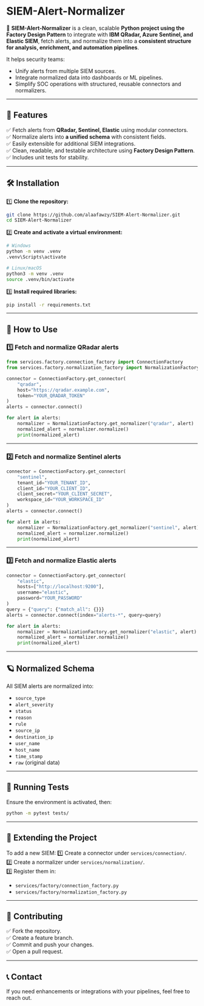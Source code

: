 # SIEM-Alert-Normalizer

🚀 **SIEM-Alert-Normalizer** is a clean, scalable **Python project using the Factory Design Pattern** to integrate with **IBM QRadar, Azure Sentinel, and Elastic SIEM**, fetch alerts, and normalize them into a **consistent structure for analysis, enrichment, and automation pipelines**.

It helps security teams:
- Unify alerts from multiple SIEM sources.
- Integrate normalized data into dashboards or ML pipelines.
- Simplify SOC operations with structured, reusable connectors and normalizers.

---

## 📂 Features

✅ Fetch alerts from **QRadar, Sentinel, Elastic** using modular connectors.  
✅ Normalize alerts into **a unified schema** with consistent fields.  
✅ Easily extensible for additional SIEM integrations.  
✅ Clean, readable, and testable architecture using **Factory Design Pattern**.  
✅ Includes unit tests for stability.

---

## 🛠️ Installation

1️⃣ **Clone the repository:**
```bash
git clone https://github.com/alaafawzy/SIEM-Alert-Normalizer.git
cd SIEM-Alert-Normalizer
```

2️⃣ **Create and activate a virtual environment:**
```bash
# Windows
python -m venv .venv
.venv\Scripts\activate

# Linux/macOS
python3 -m venv .venv
source .venv/bin/activate
```

3️⃣ **Install required libraries:**
```bash
pip install -r requirements.txt
```

---

## 🚦 How to Use

### 1️⃣ Fetch and normalize QRadar alerts
```python
from services.factory.connection_factory import ConnectionFactory
from services.factory.normalization_factory import NormalizationFactory

connector = ConnectionFactory.get_connector(
    "qradar",
    host="https://qradar.example.com",
    token="YOUR_QRADAR_TOKEN"
)
alerts = connector.connect()

for alert in alerts:
    normalizer = NormalizationFactory.get_normalizer("qradar", alert)
    normalized_alert = normalizer.normalize()
    print(normalized_alert)
```

---

### 2️⃣ Fetch and normalize Sentinel alerts
```python
connector = ConnectionFactory.get_connector(
    "sentinel",
    tenant_id="YOUR_TENANT_ID",
    client_id="YOUR_CLIENT_ID",
    client_secret="YOUR_CLIENT_SECRET",
    workspace_id="YOUR_WORKSPACE_ID"
)
alerts = connector.connect()

for alert in alerts:
    normalizer = NormalizationFactory.get_normalizer("sentinel", alert)
    normalized_alert = normalizer.normalize()
    print(normalized_alert)
```

---

### 3️⃣ Fetch and normalize Elastic alerts
```python
connector = ConnectionFactory.get_connector(
    "elastic",
    hosts=["http://localhost:9200"],
    username="elastic",
    password="YOUR_PASSWORD"
)
query = {"query": {"match_all": {}}}
alerts = connector.connect(index="alerts-*", query=query)

for alert in alerts:
    normalizer = NormalizationFactory.get_normalizer("elastic", alert)
    normalized_alert = normalizer.normalize()
    print(normalized_alert)
```

---

## 🪐 Normalized Schema

All SIEM alerts are normalized into:
- `source_type`
- `alert_severity`
- `status`
- `reason`
- `rule`
- `source_ip`
- `destination_ip`
- `user_name`
- `host_name`
- `time_stamp`
- `raw` (original data)

---

## 🧪 Running Tests

Ensure the environment is activated, then:
```bash
python -m pytest tests/
```

---

## 🚩 Extending the Project

To add a new SIEM:
1️⃣ Create a connector under `services/connection/`.  
2️⃣ Create a normalizer under `services/normalization/`.  
3️⃣ Register them in:
   - `services/factory/connection_factory.py`
   - `services/factory/normalization_factory.py`

---

## 🤝 Contributing

✅ Fork the repository.  
✅ Create a feature branch.  
✅ Commit and push your changes.  
✅ Open a pull request.

---

## 📞 Contact

If you need enhancements or integrations with your pipelines, feel free to reach out.

